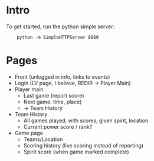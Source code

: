 Intro
=====

To get started, run the python simple server:

        python -m SimpleHTTPServer 8080

Pages
=====

* Front (unlogged in info, links to events)
* Login (LV page, I believe, REDIR -> Player Main)
* Player main
  * Last game (report score)
  * Next game: time, place)
  * -> Team History
* Team History
  * All games played, with scores, given spirit, location
  * Current power score / rank?
* Game page
  * Teams/Location
  * Scoring history (live scoring instead of reporting)
  * Spirit score (when game marked complete)
